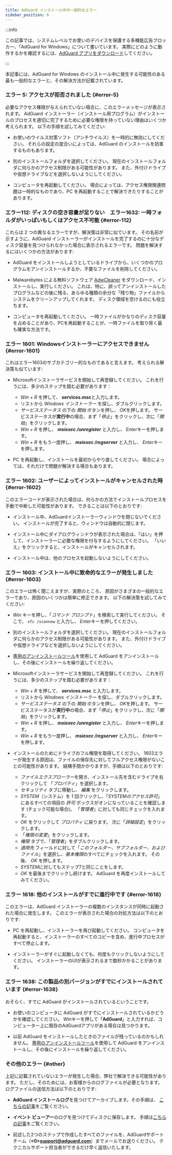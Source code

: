 ```yaml
---
title: AdGuard インストール中の一般的なエラー
sidebar_position: 6
---
```


:::info

この記事では、システムレベルでお使いのデバイスを保護する多機能広告ブロッカー、「AdGuard for Windows」について書いています。 実際にどのように動作するかを確認するには、[AdGuard アプリをダウンロード](https://agrd.io/download-kb-adblock)してください。

:::

本記事には、AdGuard for Windows のインストール中に発生する可能性のある最も一般的なエラーと、その解決方法が記載されています。

### エラー 5: アクセスが拒否されました {#error-5}

必要なアクセス権限が与えられていない場合に、このエラーメッセージが表示されます。 AdGuard インストーラー（インストール用プログラム）がインストールのプロセスを適切に完了するために必要な権限を持っていない理由はいくつか考えられます。 以下の手順を試してみてください:

- お使いのウイルス対策ソフト（アンチウイルス）を一時的に無効にしてください。 それらの設定の度合いによっては、AdGuard のインストールを妨害するものもあります。

- 別のインストールフォルダを選択してください。 現在のインストールフォルダに何らかのアクセス制限がある可能性があります。 また、外付けドライブや仮想ドライブなどを選択しないようにしてください。

- コンピュータを再起動してください。 場合によっては、アクセス権限関連問題は一時的なものであり、PC を再起動することで解決できたりすることがあります。

### エラー112: ディスクの空き容量が足りない　エラー1632: 一時フォルダがいっぱいもしくはアクセス不可能 {#error-112}

これらは 2 つの異なるエラーですが、解決策は非常に似ています。 その名前が示すように、AdGuard インストーラーがインストールを完了するのに十分なディスク容量を見つけられなかった場合に表示されるエラーです。 問題を解決するにはいくつかの方法があります:

- AdGuard をインストールしようとしているドライブから、いくつかのプログラムをアンインストールするか、不要なファイルを削除してください。

- Malwarebytes による無料ソフトウェア [AdwCleaner](http://www.bleepingcomputer.com/download/adwcleaner/) をダウンロード、インストールし、実行しください。 これは、特に、誤ってアンインストールしたプログラムなどの後に残る、あらゆる種類の余分な「残り物」ファイルからシステムをクリーンアップしてくれます。 ディスク領域を空けるのにも役立ちます。

- コンピュータを再起動してください。 一時ファイルがかなりのディスク容量を占めることがあり、PCを再起動することが、一時ファイルを取り除く最も確実な方法です。

### エラー 1601: Windowsインストーラーにアクセスできません {#error-1601}

これはエラー1603のサブカテゴリー的なものであると言えます。 考えられる解決策も似ています:

- Microsoftインストーラサービスを開始して再登録してください。 これを行うには、多少のステップを踏む必要があります：

    - *Win + R* を押して、 **services.msc**と入力します。
    - リストから *Windows インストーラー* を探し、ダブルクリックします。
    - *サービスステータス* の下の *開始* ボタンを押し、 *OK*を押します。 サービスステータスが**実行中**の場合、まず「*停止*」をクリックし、次に「*開始*」をクリックします。
    - *Win + R* を押し、 ***msiexec /unregister*** と入力し、 *Enter*キーを押します。
    - *Win + R* をもう一度押し、 ***msiexec /regserver*** と入力し、 *Enter*キーを押します。

- PC を再起動し、インストールを最初からやり直してください。 場合によっては、それだけで問題が解決する場合もあります。

### エラー 1602: ユーザーによってインストールがキャンセルされた時 {#error-1602}

このエラーコードが表示された場合は、何らかの方法でインストールプロセスを手動で中断した可能性があります。 できることは以下のとおりです:

- インストール中、AdGuardインストーラーウィンドウを閉じないでください。 インストールが完了すると、ウィンドウは自動的に閉じます。

- インストール中にダイアログウィンドウが表示された場合は、「はい」を押して、インストーラーに必要な権限を付与するようにしてください。 「いいえ」をクリックすると、インストールがキャンセルされます。

- インストール中は、他のプロセスを起動しないようにしてください。

### エラー 1603: インストール中に致命的なエラーが発生しました {#error-1603}

このエラーは怖く聞こえますが、実際のところ、 原因がさまざまの一般的なエラーであり、原因のいくつかは簡単に修正できます。 以下の解決策を試してみてください:

- *Win* キーを押し、「*コマンド プロンプト*」を検索して実行してください。 そこで、 `sfc /scannow` と入力し、 *Enter*キーを押してください。

- 別のインストールフォルダを選択してください。 現在のインストールフォルダに何らかのアクセス制限がある可能性があります。 また、外付けドライブや仮想ドライブなどを選択しないようにしてください。

- [専用のアンインストールツール](../../installation#advanced)を使用して AdGuard をアンインストールし、その後にインストールを繰り返してください。

- Microsoftインストーラサービスを開始して再登録してください。 これを行うには、多少のステップを踏む必要があります：

    - *Win + R* を押して、 **services.msc** と入力します。
    - リストから *Windows インストーラー* を探し、ダブルクリックします。
    - *サービスステータス* の下の *開始* ボタンを押し、 *OK*を押します。 サービスステータスが**実行中**の場合、まず「*停止*」をクリックし、次に「*開始*」をクリックします。
    - *Win + R* を押し、 ***msiexec /unregister*** と入力し、 *Enter*キーを押します。
    - *Win + R* をもう一度押し、 ***msiexec /regserver*** と入力し、 *Enter*キーを押します。

- インストールのためにドライブのフル権限を取得してください。 1603エラーが発生する原因は、ファイルの保存先に対してフルアクセス権限がないことの可能性があります。 結構手間かかりますが、手順は以下のとおりです:

    - *ファイルエクスプローラー*を開き、インストール先を含むドライブを右クリックして 「*プロパティ*」を選択します。
    - *セキュリティ* タブに移動し、 *編集* をクリックします。
    - *SYSTEM*（システム）を 1 回クリックし、「*SYSTEMのアクセス許可*」にあるすべての項目の *許可* ボックスがオンになっていることを確認します (チェック可能な場合)。 「*管理者*」に対しても同じチェックを入れます。
    - *OK* をクリックして *プロパティ* に戻ります。 次に「*詳細設定*」をクリックします。
    - 「*権限の変更*」をクリックします。
    - *権限* タブで、「*管理者*」をダブルクリックします。
    - *適用先* フィールドに対して「*このフォルダー、サブフォルダー、およびファイル*」を選択し、*基本権限*のすべてにチェックを入れます。 その後、 *OK* を押します。
    - *SYSTEM*に対してもステップ7と同じことをします。
    - *OK* を最後までクリックし続けます。 AdGuard を再度インストールしてみてください。

### エラー 1618: 他のインストールがすでに進行中です {#error-1618}

このエラーは、AdGuard インストーラーの複数のインスタンスが同時に起動された場合に発生します。 このエラーが表示された場合の対処方法は以下のとおりです:

- PC を再起動し、インストーラーを再び起動してください。 コンピュータを再起動すると、インストーラーのすべてのコピーを含め、進行中プロセスがすべて停止します。

- インストーラーがすぐに起動しなくても、何度もクリックしないようにしてください。 インストーラーのUIが表示されるまで数秒かかることがあります。

### エラー 1638: この製品の別バージョンがすでにインストールされています {#error-1638}

おそらく、すでに AdGuard がインストールされているということです。

- お使いのコンピュータに AdGuard がすでにインストールされているかどうかを確認してください。 *Win*キーを押して「**AdGuard**」と入力すれば、コンピューター上に既存のAdGuardアプリがある場合は見つかります。

- 以前 AdGuard をインストールしたときのファイルが残っているのかもしれません。 [専用のアンインストールツール](../../installation#advanced)を使用して AdGuard をアンインストールし、その後にインストールを繰り返してください。

### その他のエラー {#other}

上記に記載されていないエラーが発生した場合、弊社で解決できる可能性があります。 ただし、そのためには、お客様からのログファイルが必要となります。 ログファイルの送信方法は以下のとおりです:

- **AdGuard インストールログ**を見つけてアーカイブします。その手順は、 [こちらの記事](../installation-logs)をご覧ください。

- **イベント ビューアー**のログを見つけてディスクに保存します。 手順は[こちらの記事](../system-logs)をご覧ください。

- 前述した2つのステップで作成したすべてのファイルを、AdGuardサポートチーム（**<0>support@adguard.com**）までメールでお送りください。 テクニカルサポート担当者ができるだけ早く返信いたします。
